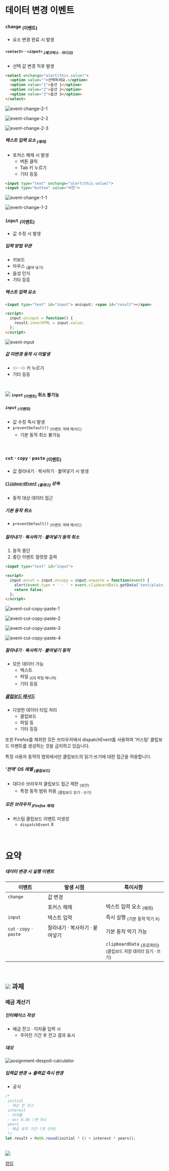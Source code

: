 데이터 변경 이벤트
====

### `change` <sub>(이벤트)</sub>
- 요소 변경 완료 시 발생

##### `<select>` · `<input>` <sub>(체크박스 · 라디오)</sub>
- 선택 값 변경 직후 발생
```html
<select onchange="alert(this.value)">
  <option value="">선택하세요.</option>
  <option value="1">옵션 1</option>
  <option value="2">옵션 2</option>
  <option value="3">옵션 3</option>
</select>
```

![event-change-2-1](../../images/02/04/03/event-change-2-1.png)

![event-change-2-2](../../images/02/04/03/event-change-2-2.png)

![event-change-2-3](../../images/02/04/03/event-change-2-3.png)

##### 텍스트 입력 요소 <sub>(예외)</sub>
- 포커스 해제 시 발생
  - 버튼 클릭
  - Tab 키 누르기
  - 기타 등등
```html
<input type="text" onchange="alert(this.value)">
<input type="button" value="버튼">
```

![event-change-1-1](../../images/02/04/03/event-change-1-1.png)

![event-change-1-2](../../images/02/04/03/event-change-1-2.png)

### `input` <sub>(이벤트)</sub>
- 값 수정 시 발생

##### 입력 방법 무관
- 키보드
- 마우스 <sub>(붙여 넣기)</sub>
- 음성 인식
- 기타 등등

##### 텍스트 입력 요소
```html
<input type="text" id="input"> oninput: <span id="result"></span>

<script>
  input.oninput = function() {
    result.innerHTML = input.value;
  };
</script>
```

![event-input](../../images/02/04/03/event-input.png)

##### 값 미변경 동작 시 미발생
- ⇦ · ⇨ 키 누르기
- 기타 등등

<br />

<img src="../../images/commons/icons/circle-exclamation-solid.svg" /> **`input` <sub>(이벤트)</sub> 취소 불가능**

##### `input` <sub>(이벤트)</sub>
- 값 수정 즉시 발생
- `preventDefault()` <sub>(이벤트 객체 메서드)</sub>
  - 기본 동작 취소 불가능

<br />

### `cut` · `copy` · `paste` <sub>(이벤트)</sub>
- 값 잘라내기 · 복사하기 · 붙여넣기 시 발생

##### [`ClipboardEvent`](https://www.w3.org/TR/clipboard-apis/#clipboard-event-interfaces) <sub>(클래스)</sub> 상속
- 동작 대상 데이터 접근

##### 기본 동작 취소
- `preventDefault()` <sub>(이벤트 객체 메서드)</sub>

##### 잘라내기 · 복사하기 · 붙여넣기 동작 취소
1. 동작 중단
2. 중단 이벤트 얼럿창 출력
```html
<input type="text" id="input">

<script>
  input.oncut = input.oncopy = input.onpaste = function(event) {
    alert(event.type + ' - ' + event.clipboardData.getData('text/plain'));
    return false;
  };
</script>
```

![event-cut-copy-paste-1](../../images/02/04/03/event-cut-copy-paste-1.png)

![event-cut-copy-paste-2](../../images/02/04/03/event-cut-copy-paste-2.png)

![event-cut-copy-paste-3](../../images/02/04/03/event-cut-copy-paste-3.png)

![event-cut-copy-paste-4](../../images/02/04/03/event-cut-copy-paste-4.png)

##### 잘라내기 · 복사하기 · 붙여넣기 동작
- 모든 데이터 가능
  - 텍스트
  - 파일 <sub>(OS 파일 매니저)</sub>
  - 기타 등등

##### [클립보드 메서드](https://www.w3.org/TR/clipboard-apis/#dfn-datatransfer)
- 다양한 데이터 타입 처리
  - 클립보드
  - 파일 등
  - 기타 등등


또한 Firefox를 제외한 모든 브라우저에서 dispatchEvent를 사용하여 ‘커스텀’ 클립보드 이벤트를 생성하는 것을 금지하고 있습니다.

특정 사용자 동작의 범위에서만 클립보드의 읽기·쓰기에 대한 접근을 허용합니다.
##### '전역' OS 레벨 <sub>(클립보드)</sub>
- 대다수 브라우저 클립보드 접근 제한 <sub>(보안)</sub>
  - 특정 동작 범위 허용 <sub>(클립보드 읽기 · 쓰기)</sub>

##### 모든 브라우저 <sub>(Firefox 제외)</sub>
- 커스텀 클립보드 이벤트 미생성
  - `dispatchEvent` X

<br />

요약
====

##### 데이터 변경 시 실행 이벤트

|이벤트|발생 시점|특이사항|
|---|---|---|
|`change`|값 변경||
||포커스 해제|텍스트 입력 요소 <sub>(예외)</sub>|
|`input`|텍스트 입력|즉시 실행 <sub>(기본 동작 막기 X)</sub>|
|`cut` · `copy` · `paste`|잘라내기 · 복사하기 · 붙여넣기|기본 동작 막기 가능|
|||`clipboardData` <sub>(프로퍼티)</sub><br /><sub>(클립보드 저장 데이터 읽기 · 쓰기)</sub>|

<br />

## <img src="../../images/commons/icons/circle-check-solid.svg" /> 과제

### 예금 계산기

##### 인터페이스 작성
- 예금 잔고 · 이자율 입력 시
  - 주어진 기간 후 잔고 결과 표시

##### 데모

![assignment-despoit-calculator](../../images/02/04/03/assignment-despoit-calculator.png)

##### 입력값 변경 → 출력값 즉시 변경
- 공식
```javascript
/*
 initial
 - 계산 전 잔고
 interest
 - 이자율
 - ex) 0.05 (연 5%)
 years
 - 예금 유치 기간 (연 단위)
 */
let result = Math.round(initial * (1 + interest * years));
```

<br />

<img src="../../images/commons/icons/circle-answer.svg" />

[정답](https://plnkr.co/edit/Ee0bB2KTxbLFQ8eQ?p=preview)
